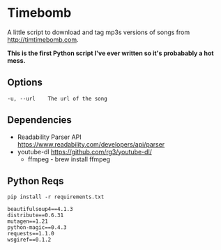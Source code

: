 # Timebomb

A little script to download and tag mp3s versions of songs from
http://timtimebomb.com.

**This is the first Python script I've ever written so it's probabably a hot mess.**

## Options
    -u, --url    The url of the song

## Dependencies
- Readability Parser API https://www.readability.com/developers/api/parser
- youtube-dl https://github.com/rg3/youtube-dl/
  - ffmpeg - brew install ffmpeg

## Python Reqs

`pip install -r requirements.txt`

    beautifulsoup4==4.1.3
    distribute==0.6.31
    mutagen==1.21
    python-magic==0.4.3
    requests==1.1.0
    wsgiref==0.1.2